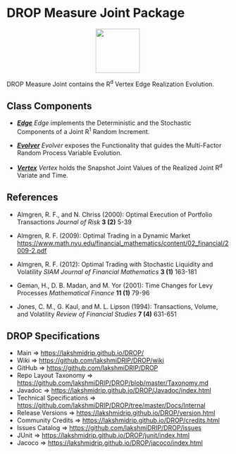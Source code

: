 # DROP Measure Joint Package

<p align="center"><img src="https://github.com/lakshmiDRIP/DROP/blob/master/DRIP_Logo.gif?raw=true" width="100"></p>

DROP Measure Joint contains the R<sup>d</sup> Vertex Edge Realization Evolution.


## Class Components

 * [***Edge***](https://github.com/lakshmiDRIP/DROP/tree/master/src/main/java/org/drip/measure/joint/Edge.java)
 <i>Edge</i> implements the Deterministic and the Stochastic Components of a Joint R<sup>1</sup> Random
 Increment.

 * [***Evolver***](https://github.com/lakshmiDRIP/DROP/tree/master/src/main/java/org/drip/measure/joint/Evolver.java)
 <i>Evolver</i> exposes the Functionality that guides the Multi-Factor Random Process Variable Evolution.

 * [***Vertex***](https://github.com/lakshmiDRIP/DROP/tree/master/src/main/java/org/drip/measure/joint/Vertex.java)
 <i>Vertex</i> holds the Snapshot Joint Values of the Realized Joint R<sup>d</sup> Variate and Time.


## References

 * Almgren, R. F., and N. Chriss (2000): Optimal Execution of Portfolio Transactions <i>Journal of Risk</i>
 <b>3 (2)</b> 5-39

 * Almgren, R. F. (2009): Optimal Trading in a Dynamic Market
 https://www.math.nyu.edu/financial_mathematics/content/02_financial/2009-2.pdf

 * Almgren, R. F. (2012): Optimal Trading with Stochastic Liquidity and Volatility <i>SIAM Journal of
 Financial Mathematics</i> <b>3 (1)</b> 163-181

 * Geman, H., D. B. Madan, and M. Yor (2001): Time Changes for Levy Processes <i>Mathematical Finance</i>
 <b>11 (1)</b> 79-96

 * Jones, C. M., G. Kaul, and M. L. Lipson (1994): Transactions, Volume, and Volatility <i>Review of
 Financial Studies</i> <b>7 (4)</b> 631-651


## DROP Specifications

 * Main                     => https://lakshmidrip.github.io/DROP/
 * Wiki                     => https://github.com/lakshmiDRIP/DROP/wiki
 * GitHub                   => https://github.com/lakshmiDRIP/DROP
 * Repo Layout Taxonomy     => https://github.com/lakshmiDRIP/DROP/blob/master/Taxonomy.md
 * Javadoc                  => https://lakshmidrip.github.io/DROP/Javadoc/index.html
 * Technical Specifications => https://github.com/lakshmiDRIP/DROP/tree/master/Docs/Internal
 * Release Versions         => https://lakshmidrip.github.io/DROP/version.html
 * Community Credits        => https://lakshmidrip.github.io/DROP/credits.html
 * Issues Catalog           => https://github.com/lakshmiDRIP/DROP/issues
 * JUnit                    => https://lakshmidrip.github.io/DROP/junit/index.html
 * Jacoco                   => https://lakshmidrip.github.io/DROP/jacoco/index.html
